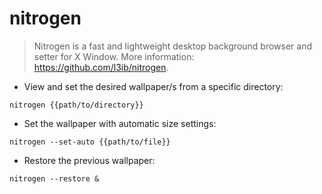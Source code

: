 # nitrogen

> Nitrogen is a fast and lightweight desktop background browser and setter for X Window.
> More information: <https://github.com/l3ib/nitrogen>.

- View and set the desired wallpaper/s from a specific directory:

`nitrogen {{path/to/directory}}`

- Set the wallpaper with automatic size settings:

`nitrogen --set-auto {{path/to/file}}`

- Restore the previous wallpaper:

`nitrogen --restore &`
